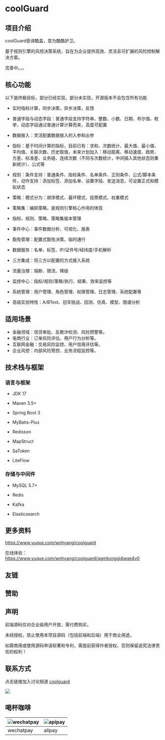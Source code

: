 # coolGuard

## 项目介绍

coolGuard音译酷盖，意为酷酷护卫。

基于规则引擎的风控决策系统，旨在为企业提供高效、灵活且可扩展的风险控制解决方案。

完善中。。。

## 核心功能

以下是终极目标，部分已经实现，部分未实现，开源版本不会包含所有功能

- 实时指标计算，同步决策，异步决策，反馈

- 普通字段与动态字段：普通字段支持字符串、整数、小数、日期、布尔值、枚举，动态字段通过普通计算计算而来，高度可配置

- 数据接入：灵活配置数据接入的入参和出参

- 指标：基于时间计算的指标，目前已有：求和、次数统计、最大值、最小值、平均值、关联次数、历史取值，未来计划加入：移动距离、移动速度、趋势、方差、标准差、业务链、连续次数（不同与次数统计，中间插入其他状态则重新统计）、公式等

- 规则：条件支持：普通条件、指标条件、名单条件、正则条件、公式/脚本条件，动作支持：添加标签、添加名单、设置字段、发送消息，可设置正式和模拟状态

- 策略：模式分为：顺序模式、最坏模式、投票模式、权重模式

- 策略集：编排策略，是规则引擎核心作用的体现

- 指标、规则、策略、策略集版本管理

- 事件中心：事件数据分析、可视化、报表

- 豁免管理：配置式豁免决策，临时通行

- 数据服务：名单、标签、IP/证件号/经纬度/手机解析

- 三方集成：将三方以配置的方式接入系统

- 流量治理：熔断、限流、降级

- 监控中心：指标/规则/策略/执行、结果、效率监控等

- 系统管理：用户管理、角色管理、权限管理、日志管理、系统配置等

- 高级实验特性：A/BTest、冠军挑战、回测、仿真、模型、图谱分析

## 适用场景

+ 金融领域：信贷审批、反欺诈检测、风险预警等。
+ 电商行业：订单风险评估、用户行为分析等。
+ 互联网金融：交易风险监控、用户信用评估等。
+ 企业风控：内部风险管控、业务流程监控等。

## 技术栈与框架

### 语言与框架

- JDK 17

- Maven 3.5+

- Spring Boot 3

- MyBatis-Plus

- Redisson

- MapStruct

- SaToken

- LiteFlow

### 存储与中间件

- MySQL 5.7+

- Redis

- Kafka

- Elasticsearch

## 更多资料

https://www.yuque.com/wnhyang/coolguard

在线体验：https://www.yuque.com/wnhyang/coolguard/qgmbvnggi4wqe4v0

## 友链

## 赞助

## 声明

前端源码仅对企业级用户开放，需付费购买。 

未经授权，禁止使用本项目源码（包括前端和后端）用于商业用途。

如需商用或使用源码申请软著和专利，需提前获得作者授权，否则保留追究法律责任的权利！

## 联系方式

点击链接加入讨论频道 [coolguard](https://pd.qq.com/s/crz7xwtsg)

![](https://wnhyang.github.io/images/wechat_channel.webp)

## 喝杯咖啡

| ![wechatpay](https://wnhyang.github.io/images/wechatpay.webp) | ![apipay](https://wnhyang.github.io/images/alipay.webp) |
|---------------------------------------------------------------|---------------------------------------------------------|
| wechatpay                                                     | alipay                                                  |





